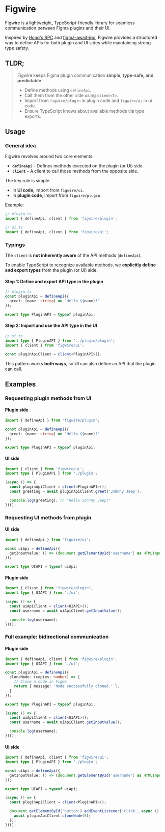 # Figwire

Figwire is a lightweight, TypeScript-friendly library for seamless communication between Figma plugins and their UI.

Inspired by [Hono's RPC](https://hono.dev/docs/guides/rpc) and [figma-await-ipc](https://github.com/fwextensions/figma-await-ipc), Figwire provides a structured way to define APIs for both plugin and UI sides while maintaining strong type safety.

## TLDR;

> Figwire keeps Figma plugin communication **simple, type-safe, and predictable**.
> - Define methods using `defineApi`.
> - Call them from the other side using `client<T>`.
> - Import from `figwire/plugin` in plugin code and `figwire/ui` in ui code.
> - Ensure TypeScript knows about available methods via type exports.

## Usage

### General idea

Figwire revolves around two core elements:

- **`defineApi`** – Defines methods executed on the plugin (or UI) side.
- **`client`** – A client to call those methods from the opposite side.

The key rule is simple:
- In **UI code**, import from `figwire/ui`.
- In **plugin code**, import from `figwire/plugin`.

Example:

```typescript
// plugin.ts
import { defineApi, client } from 'figwire/plugin';
```

```typescript
// ui.ts
import { defineApi, client } from 'figwire/ui';
```

### Typings

The `client` is **not inherently aware** of the API methods (`defineApi`).

To enable TypeScript to recognize available methods, we **explicitly define and export types** from the plugin (or UI) side.

#### Step 1: Define and export API type in the plugin
```typescript
// plugin.ts
const pluginApi = defineApi({
  greet: (name: string) => `Hello ${name}!`
});

export type PluginAPI = typeof pluginApi;
```

#### Step 2: Import and use the API type in the UI
```typescript
// ui.ts
import type { PluginAPI } from '../plugin/plugin';
import { client } from 'figwire/ui';

const pluginApiClient = client<PluginAPI>();
```

This pattern works **both ways**, so UI can also define an API that the plugin can call.

## Examples

### Requesting plugin methods from UI

#### Plugin side
```typescript
import { defineApi } from 'figwire/plugin';

const pluginApi = defineApi({
  greet: (name: string) => `Hello ${name}!`
});

export type PluginAPI = typeof pluginApi;
```

#### UI side
```typescript
import { client } from 'figwire/ui';
import type { PluginAPI } from './plugin';

(async () => {
  const pluginApiClient = client<PluginAPI>();
  const greeting = await pluginApiClient.greet('Johnny Jeep');

  console.log(greeting); // "Hello Johnny Jeep!"
})();
```

### Requesting UI methods from plugin

#### UI side
```typescript
import { defineApi } from 'figwire/ui';

const uiApi = defineApi({
  getInputValue: () => (document.getElementById('username') as HTMLInputElement).value
});

export type UIAPI = typeof uiApi;
```

#### Plugin side
```typescript
import { client } from 'figwire/plugin';
import type { UIAPI } from './ui';

(async () => {
  const uiApiClient = client<UIAPI>();
  const username = await uiApiClient.getInputValue();

  console.log(username);
})();
```

### Full example: bidirectional communication

#### Plugin side
```typescript
import { defineApi, client } from 'figwire/plugin';
import type { UIAPI } from './ui';

const pluginApi = defineApi({
  cloneNode: (copies: number) => {
    // Clone a node in Figma
    return { message: 'Node successfully cloned.' };
  }
});

export type PluginAPI = typeof pluginApi;

(async () => {
  const uiApiClient = client<UIAPI>();
  const username = await uiApiClient.getInputValue();

  console.log(username);
})();
```

#### UI side
```typescript
import { defineApi, client } from 'figwire/ui';
import type { PluginAPI } from './plugin';

const uiApi = defineApi({
  getInputValue: () => (document.getElementById('username') as HTMLInputElement).value
});

export type UIAPI = typeof uiApi;

(async () => {
  const pluginApiClient = client<PluginAPI>();

  document.getElementById('button').addEventListener('click', async () => {
    await pluginApiClient.cloneNode(5);
  });
})();
```

